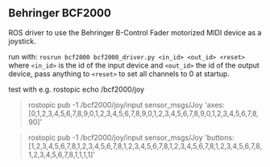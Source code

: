 ## Behringer BCF2000

ROS driver to use the Behringer B-Control Fader motorized MIDI device as a joystick.

run with: `rosrun bcf2000 bcf2000_driver.py <in_id> <out_id> <reset>`
where `<in_id>` is the id of the input device and `<out_id>` the id of the output device,
pass anything to `<reset>` to set all channels to 0 at startup.

test with e.g.
rostopic echo /bcf2000/joy

>rostopic pub -1 /bcf2000/joy/input sensor_msgs/Joy 'axes: [0,1,2,3,4,5,6,7,8,9,0,1,2,3,4,5,6,7,8,9,0,1,2,3,4,5,6,7,8,9,0,1,2,3,4,5,6,7,8,90]'

>rostopic pub -1 /bcf2000/joy/input sensor_msgs/Joy 'buttons: [1,2,3,4,5,6,7,8,1,2,3,4,5,6,7,8,1,2,3,4,5,6,7,8,1,2,3,4,5,6,7,8,1,2,3,4,5,6,7,8,1,2,3,4,5,6,7,8,1,1,1,1]'

